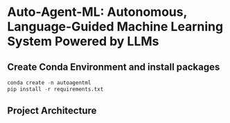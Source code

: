 # Auto-Agent-ML: Autonomous, Language-Guided Machine Learning System Powered by LLMs

## Create Conda Environment and install packages

```python
conda create -n autoagentml
pip install -r requirements.txt
```

## Project Architecture

```p
